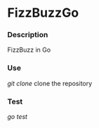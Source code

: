 FizzBuzzGo
=====
### Description

FizzBuzz in Go

### Use
*git clone* clone the repository

### Test
*go test*

